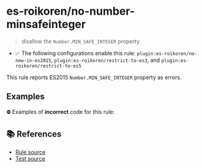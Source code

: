 # es-roikoren/no-number-minsafeinteger
> disallow the `Number.MIN_SAFE_INTEGER` property.

- ✅ The following configurations enable this rule: `plugin:es-roikoren/no-new-in-es2015`, `plugin:es-roikoren/restrict-to-es3`, and `plugin:es-roikoren/restrict-to-es5`

This rule reports ES2015 `Number.MIN_SAFE_INTEGER` property as errors.

## Examples

⛔ Examples of **incorrect** code for this rule:

<eslint-playground type="bad" code="/*eslint es-roikoren/no-number-minsafeinteger: error */
const b = Number.MIN_SAFE_INTEGER
" />

## 📚 References

- [Rule source](https://github.com/roikoren755/eslint-plugin-es/blob/v0.0.1/src/rules/no-number-minsafeinteger.ts)
- [Test source](https://github.com/roikoren755/eslint-plugin-es/blob/v0.0.1/tests/src/rules/no-number-minsafeinteger.ts)
